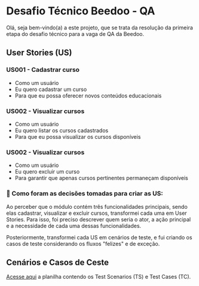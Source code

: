 # Desafio Técnico Beedoo - QA

Olá, seja bem-vindo(a) a este projeto, que se trata da resolução da primeira etapa do desafio técnico para a vaga de QA da Beedoo. 

## User Stories (US)

### US001 - Cadastrar curso

- Como um usuário
- Eu quero cadastrar um curso
- Para que eu possa oferecer novos conteúdos educacionais

### US002 - Visualizar cursos

- Como um usuário
- Eu quero listar os cursos cadastrados
- Para que eu possa visualizar os cursos disponíveis

### US002 - Visualizar cursos

- Como um usuário
- Eu quero excluir um curso
- Para garantir que apenas cursos pertinentes permaneçam disponíveis

### 💭 Como foram as decisões tomadas para criar as US:

Ao perceber que o módulo contém três funcionalidades principais, sendo elas cadastrar, visualizar e excluir cursos, transformei cada uma em User Stories. Para isso, foi preciso descrever quem seria o ator, a ação principal e a necessidade de cada uma dessas funcionalidades.

Posteriormente, transformei cada US em cenários de teste, e fui criando os casos de teste considerando os fluxos "felizes" e de exceção.

## Cenários e Casos de Ceste

[Acesse aqui](https://docs.google.com/spreadsheets/d/1d9eZ7tFTLzmjC4njwXuh0usJ-cKBUanejOAcnsRTtbk/edit?usp=sharing) a planilha contendo os Test Scenarios (TS) e Test Cases (TC).
